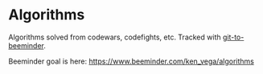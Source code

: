 # Algorithms

Algorithms solved from codewars, codefights, etc. Tracked with [git-to-beeminder](https://github.com/mddub/git-to-beeminder).

Beeminder goal is here: https://www.beeminder.com/ken_vega/algorithms
